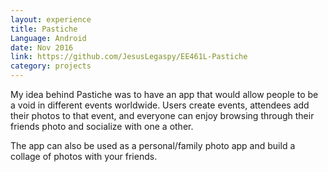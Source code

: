 ```yaml
---
layout: experience
title: Pastiche
Language: Android
date: Nov 2016
link: https://github.com/JesusLegaspy/EE461L-Pastiche
category: projects
---
```

My idea behind Pastiche was to have an app that would allow people to be a void in different events worldwide. Users create events, attendees add their photos to that event, and everyone can enjoy browsing through their friends photo and socialize with one a other. 

The app can also be used as a personal/family photo app and build a collage of photos with your friends.
